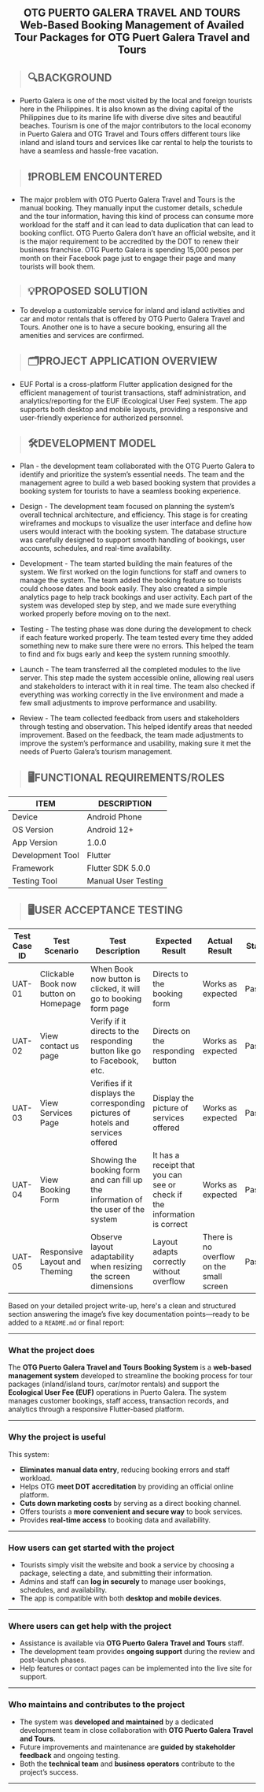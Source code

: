 <h2 align="center">OTG PUERTO GALERA TRAVEL AND TOURS <br>Web-Based Booking Management of Availed Tour Packages for OTG Puert Galera Travel and Tours</h2>

> ### <h2>🔍BACKGROUND</h2>
- Puerto Galera is one of the most visited by the local and foreign tourists here in the Philippines. It is also known as the diving capital of the Philippines due to its marine life with diverse dive sites and beautiful beaches. Tourism is one of the major contributors to the local economy in Puerto Galera and OTG Travel and Tours offers different tours like inland and island tours and services like car rental to help the tourists to have a seamless and hassle-free vacation. 

> ### <h2>❗PROBLEM ENCOUNTERED</h2>
- The major problem with OTG Puerto Galera Travel and Tours is the manual booking. They manually input the customer details, schedule and the tour information, having this kind of process can consume more workload for the staff and it can lead to data duplication that can lead to booking conflict. OTG Puerto Galera don’t have an official website, and it is the major requirement to be accredited by the DOT to renew their business franchise. OTG Puerto Galera is spending 15,000 pesos per month on their Facebook page just to engage their page and many tourists will book them. 

> ### <h2>💡PROPOSED SOLUTION</h2>
- To develop a customizable service for inland and island activities and car and motor rentals that is offered by OTG Puerto Galera Travel and Tours. Another one is to have a secure booking, ensuring all the amenities and services are confirmed.

  
> ### <h2>🗂️PROJECT APPLICATION OVERVIEW</h2>
- EUF Portal is a cross-platform Flutter application designed for the efficient management of tourist transactions, staff administration, and analytics/reporting for the EUF (Ecological User Fee) system. The app supports both desktop and mobile layouts, providing a responsive and user-friendly experience for authorized personnel.

> ### <h2>🛠️DEVELOPMENT MODEL</h2>
- Plan - the development team collaborated with the OTG Puerto Galera to identify and prioritize the system’s essential needs. The team and the management agree to build a web based booking system that provides a booking system for tourists to have a seamless booking experience.

- Design - The development team focused on planning the system’s overall technical architecture, and efficiency. This stage is for creating wireframes and mockups to visualize the user interface and define how users would interact with the booking system. The database structure was carefully designed to support smooth handling of bookings, user accounts, schedules, and real-time availability. 

- Development - The team started building the main features of the system. We first worked on the login functions for staff and owners to manage the system. The team added the booking feature so tourists could choose dates and book easily. They also created a simple analytics page to help track bookings and user activity. Each part of the system was developed step by step, and we made sure everything worked properly before moving on to the next.

- Testing - The testing phase was done during the development to check if each feature worked properly. The team tested every time they added something new to make sure there were no errors. This helped the team to find and fix bugs early and keep the system running smoothly.

- Launch - The team transferred all the completed modules to the live server. This step made the system accessible online, allowing real users and stakeholders to interact with it in real time. The team also checked if everything was working correctly in the live environment and made a few small adjustments to improve performance and usability.

- Review - The team collected feedback from users and stakeholders through testing and observation. This helped identify areas that needed improvement. Based on the feedback, the team made adjustments to improve the system’s performance and usability, making sure it met the needs of Puerto Galera’s tourism management.


> ### <h2>🖥️FUNCTIONAL REQUIREMENTS/ROLES</h2>
| ITEM            | DESCRIPTION         |
|-----------------|---------------------|
| Device          | Android Phone        |
| OS Version      | Android 12+          |
| App Version     | 1.0.0                |
| Development Tool| Flutter              |
| Framework       | Flutter SDK 5.0.0    |
| Testing Tool    | Manual User Testing  |


> ### <h2>🖥️USER ACCEPTANCE TESTING</h2>
| Test Case ID | Test Scenario                    | Test Description                                                                 | Expected Result                                        | Actual Result       | Status |
|--------------|----------------------------------|----------------------------------------------------------------------------------|--------------------------------------------------------|----------------------|--------|
| UAT-01       | Clickable Book now button on Homepage | When Book now button is clicked, it will go to booking form page                | Directs to the booking form                            | Works as expected    | Passed |
| UAT-02       | View contact us page             | Verify if it directs to the responding button like go to Facebook, etc.         | Directs on the responding button                       | Works as expected    | Passed |
| UAT-03       | View Services Page               | Verifies if it displays the corresponding pictures of hotels and services offered | Display the picture of services offered               | Works as expected    | Passed |
| UAT-04       | View Booking Form                | Showing the booking form and can fill up the information of the user of the system | It has a receipt that you can see or check if the information is correct | Works as expected    | Passed |
| UAT-05       | Responsive Layout and Theming    | Observe layout adaptability when resizing the screen dimensions                 | Layout adapts correctly without overflow               | There is no overflow on the small screen | Passed |


Based on your detailed project write-up, here's a clean and structured section answering the image’s five key documentation points—ready to be added to a `README.md` or final report:

---


### What the project does

The **OTG Puerto Galera Travel and Tours Booking System** is a **web-based management system** developed to streamline the booking process for tour packages (inland/island tours, car/motor rentals) and support the **Ecological User Fee (EUF)** operations in Puerto Galera. The system manages customer bookings, staff access, transaction records, and analytics through a responsive Flutter-based platform.

---

### Why the project is useful

This system:

* **Eliminates manual data entry**, reducing booking errors and staff workload.
* Helps OTG **meet DOT accreditation** by providing an official online platform.
* **Cuts down marketing costs** by serving as a direct booking channel.
* Offers tourists a **more convenient and secure way** to book services.
* Provides **real-time access** to booking data and availability.

---

### How users can get started with the project

* Tourists simply visit the website and book a service by choosing a package, selecting a date, and submitting their information.
* Admins and staff can **log in securely** to manage user bookings, schedules, and availability.
* The app is compatible with both **desktop and mobile devices**.

---

### Where users can get help with the project

* Assistance is available via **OTG Puerto Galera Travel and Tours** staff.
* The development team provides **ongoing support** during the review and post-launch phases.
* Help features or contact pages can be implemented into the live site for support.

---

### Who maintains and contributes to the project

* The system was **developed and maintained** by a dedicated development team in close collaboration with **OTG Puerto Galera Travel and Tours**.
* Future improvements and maintenance are **guided by stakeholder feedback** and ongoing testing.
* Both the **technical team** and **business operators** contribute to the project’s success.

---
